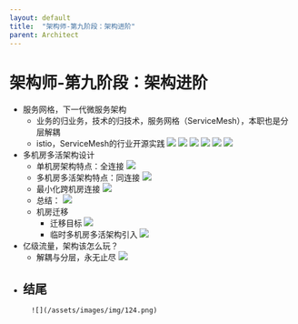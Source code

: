 ```yaml
---
layout: default
title:  "架构师-第九阶段：架构进阶"
parent: Architect
---
```


# 架构师-第九阶段：架构进阶
- 服务网格，下一代微服务架构
	- 业务的归业务，技术的归技术，服务网格（ServiceMesh），本职也是分层解耦
	- istio，ServiceMesh的行业开源实践
	![](/assets/images/img/111.png)
	![](/assets/images/img/112.png)
	![](/assets/images/img/113.png)
	![](/assets/images/img/114.png)
	![](/assets/images/img/115.png)
	![](/assets/images/img/116.png)
- 多机房多活架构设计
	- 单机房架构特点：全连接
		![](/assets/images/img/117.png)
	- 多机房多活架构特点：同连接
		![](/assets/images/img/118.png)
	- 最小化跨机房连接
		![](/assets/images/img/119.png)
	- 总结：
		![](/assets/images/img/120.png)
	- 机房迁移
		- 迁移目标
			![](/assets/images/img/121.png)
		- 临时多机房多活架构引入
		![](/assets/images/img/122.png)
- 亿级流量，架构该怎么玩？
	- 解耦与分层，永无止尽
		![](/assets/images/img/123.png)
- 结尾
	- 
		![](/assets/images/img/124.png)




